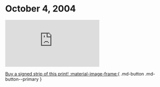 # October 4, 2004

![](https://www.achewood.com/comic.php?date=10042004)

[Buy a signed strip of this print! :material-image-frame:](https://achewood-holiday-pop-up.myshopify.com/products/strip#10042004){ .md-button .md-button--primary }
